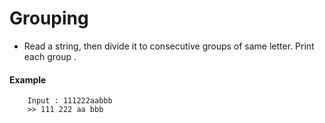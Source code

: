 # Grouping

- Read a string, then divide it to consecutive groups of same letter. Print each group .
#### Example
```
    Input : 111222aabbb
    >> 111 222 aa bbb 
```